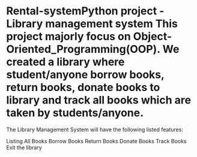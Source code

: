 # Rental-systemPython project - Library management system This project majorly focus on Object-Oriented_Programming(OOP). We created a library where student/anyone borrow books, return books, donate books to library and track all books which are taken by students/anyone.

The Library Management System will have the following listed features:

Listing All Books
Borrow Books
Return Books
Donate Books
Track Books
Exit the library
